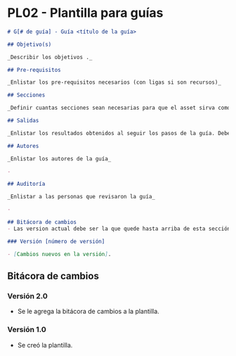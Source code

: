 # PL02 - Plantilla para guías

```markdown
# G[# de guía] - Guía <título de la guía>

## Objetivo(s)

_Describir los objetivos ._

## Pre-requisitos

_Enlistar los pre-requisitos necesarios (con ligas si son recursos)_

## Secciones

_Definir cuantas secciones sean necesarias para que el asset sirva como recurso de apoyo en un proceso_

## Salidas

_Enlistar los resultados obtenidos al seguir los pasos de la guía. Deben estar alineados al objetivo de la guía._

## Autores

_Enlistar los autores de la guía_

- 

## Auditoría

_Enlistar a las personas que revisaron la guía_

- 

## Bitácora de cambios
- Las version actual debe ser la que quede hasta arriba de esta sección

### Versión [número de versión]

- [Cambios nuevos en la versión].

```

## Bitácora de cambios
### Versión 2.0

- Se le agrega la bitácora de cambios a la plantilla.

### Versión 1.0

- Se creó la plantilla.
